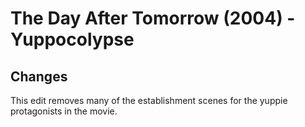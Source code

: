 # The Day After Tomorrow (2004) - Yuppocolypse

## Changes
This edit removes many of the establishment scenes for the yuppie protagonists in the movie.
